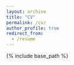 ```yaml
---
layout: archive
title: "CV"
permalink: /cv/
author_profile: true
redirect_from:
  - /resume
---
```


{% include base_path %}

<object data="https://github.com/hamidnakhaei/hamidnakhaei.github.io/edit/master/CV_Parisa.pdf " width="1000" height="1000" type='application/pdf'/></object>

